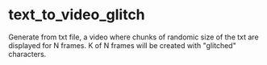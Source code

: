 # text_to_video_glitch
Generate from txt file, a video where chunks of randomic size of the txt are displayed for N frames. K of N frames will be created with "glitched" characters. 
